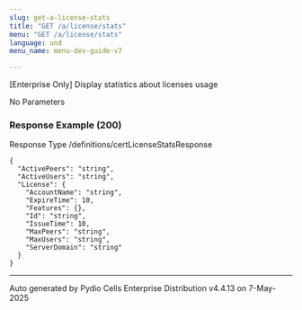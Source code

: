 ```yaml
---
slug: get-a-license-stats
title: "GET /a/license/stats"
menu: "GET /a/license/stats"
language: und
menu_name: menu-dev-guide-v7

---
```








 
[Enterprise Only] Display statistics about licenses usage  


No Parameters



### Response Example (200)
Response Type /definitions/certLicenseStatsResponse

```
{
  "ActivePeers": "string",
  "ActiveUsers": "string",
  "License": {
    "AccountName": "string",
    "ExpireTime": 10,
    "Features": {},
    "Id": "string",
    "IssueTime": 10,
    "MaxPeers": "string",
    "MaxUsers": "string",
    "ServerDomain": "string"
  }
}
```




---
Auto generated by Pydio Cells Enterprise Distribution v4.4.13 on 7-May-2025
